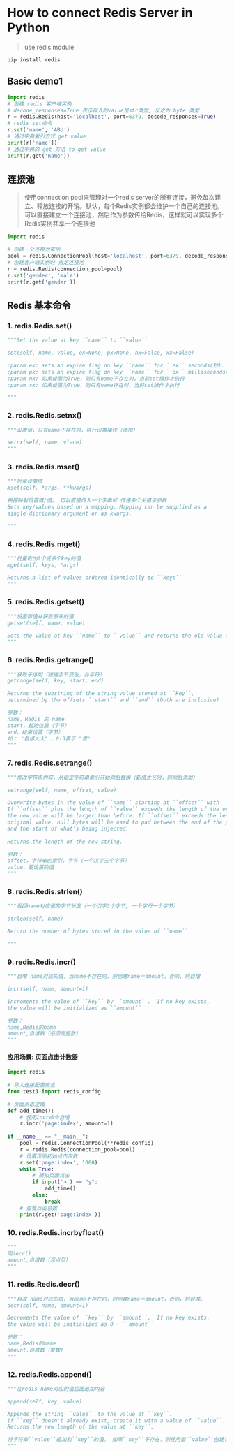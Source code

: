 # How to connect Redis Server in Python

> use redis module

`pip install redis`



## Basic demo1

```python
import redis
# 创建 redis 客户端实例
# decode_responses=True 表示存入的value是str类型, 反之为 byte 类型
r = redis.Redis(host='localhost', port=6379, decode_responses=True)
# redis set命令
r.set('name', 'ABU')
# 通过字典索引方式 get value
print(r['name'])
# 通过字典的 get 方法 to get value
print(r.get('name')) 
```



## 连接池

> 使用connection pool来管理对一个redis server的所有连接，避免每次建立、释放连接的开销。默认，每个Redis实例都会维护一个自己的连接池。 可以直接建立一个连接池，然后作为参数传给Redis，这样就可以实现多个Redis实例共享一个连接池

```python
import redis

# 创建一个连接池实例
pool = redis.ConnectionPool(host='localhost', port=6379, decode_responses=True)
# 创建客户端实例时 指定连接池
r = redis.Redis(connection_pool=pool)
r.set('gender', 'male')
print(r.get('gender'))
```

## Redis 基本命令



### 1. redis.Redis.set()

```python
"""Set the value at key ``name`` to ``value``

set(self, name, value, ex=None, px=None, nx=False, xx=False)

:param ex: sets an expire flag on key ``name`` for ``ex`` seconds(秒).  
:param px: sets an expire flag on key ``name`` for ``px`` milliseconds(毫秒).
:param nx: 如果设置为True，则只有name不存在时，当前set操作才执行
:param xx: 如果设置为True，则只有name存在时，当前set操作才执行

"""
```

### 2. redis.Redis.setnx()

```python
"""设置值，只有name不存在时，执行设置操作（添加）

setnx(self, name, vlaue)
"""
```

### 3. redis.Redis.mset()

```python
"""批量设置值
mset(self, *args, **kwargs)

根据映射设置键/值。 可以直接传入一个字典或 传递多个关键字参数
Sets key/values based on a mapping. Mapping can be supplied as a 
single dictionary argument or as kwargs.

"""
```

### 4. redis.Redis.mget()

```python
"""批量取出1个或多个key的值
mget(self, keys, *args)

Returns a list of values ordered identically to ``keys``
"""
```

### 5. redis.Redis.getset()

```python
"""设置新值并获取原来的值
getset(self, name, value)

Sets the value at key ``name`` to ``value`` and returns the old value at key ``name`` atomically.
"""
```

### 6. redis.Redis.getrange()

```python
"""获取子序列（根据字节获取，非字符）
getrange(self, key, start, end)

Returns the substring of the string value stored at ``key``, 
determined by the offsets ``start`` and ``end`` (both are inclusive)

参数：
name，Redis 的 name
start，起始位置（字节）
end，结束位置（字节）
如： "君惜大大" ，0-3表示 "君"
"""
```

### 7. redis.Redis.setrange()

```python
"""修改字符串内容，从指定字符串索引开始向后替换（新值太长时，则向后添加）

setrange(self, name, offset, value)

Overwrite bytes in the value of ``name`` starting at ``offset`` with ``value``. 
If ``offset`` plus the length of ``value`` exceeds the length of the original value, 
the new value will be larger than before. If ``offset`` exceeds the length of the 
original value, null bytes will be used to pad between the end of the previous value 
and the start of what's being injected.
    
Returns the length of the new string.

参数：
offset，字符串的索引，字节（一个汉字三个字节）
value，要设置的值
"""
```

### 8. redis.Redis.strlen()

```python
"""返回name对应值的字节长度（一个汉字3个字节, 一个字母一个字节）

strlen(self, name)

Return the number of bytes stored in the value of ``name``

"""
```

### 9. redis.Redis.incr()

```python
"""自增 name对应的值，当name不存在时，则创建name＝amount，否则，则自增

incr(self, name, amount=1)

Increments the value of ``key`` by ``amount``.  If no key exists, 
the value will be initialized as ``amount``

参数：
name,Redis的name
amount,自增数（必须是整数）
"""
```

#### 应用场景: 页面点击计数器

```python
import redis
 
# 导入连接配置信息
from test1 import redis_config

# 页面点击逻辑
def add_time():
    # 使用incr命令自增
    r.incr('page:index', amount=1)
 
if __name__ == "__main__":
    pool = redis.ConnectionPool(**redis_config)
 	r = redis.Redis(connection_pool=pool)
	# 设置页面初始点击次数
    r.set('page:index', 1000)
	while True:
        # 模拟页面点击
    	if input('>') == "y":
			add_time()
		else:
	 		break
    # 查看点击总数        
	print(r.get('page:index'))
```

### 10. redis.Redis.incrbyfloat()

```python
"""
同incr()
amount,自增数（浮点型）
"""
```

### 11. redis.Redis.decr()

```python
"""自减 name对应的值，当name不存在时，则创建name＝amount，否则，则自减。
decr(self, name, amount=1)

Decrements the value of ``key`` by ``amount``.  If no key exists, 
the value will be initialized as 0 - ``amount``

参数：
name,Redis的name
amount,自减数（整数)
"""
```

### 12. redis.Redis.append()

```python
"""在redis name对应的值后面追加内容

append(self, key, value)

Appends the string ``value`` to the value at ``key``. 
If ``key`` doesn't already exist, create it with a value of ``value``. 
Returns the new length of the value at ``key``.

将字符串``value``追加到``key``的值。 如果``key``不存在，则使用值``value``创建它。 返回``key``的值的新长度。
"""
```

